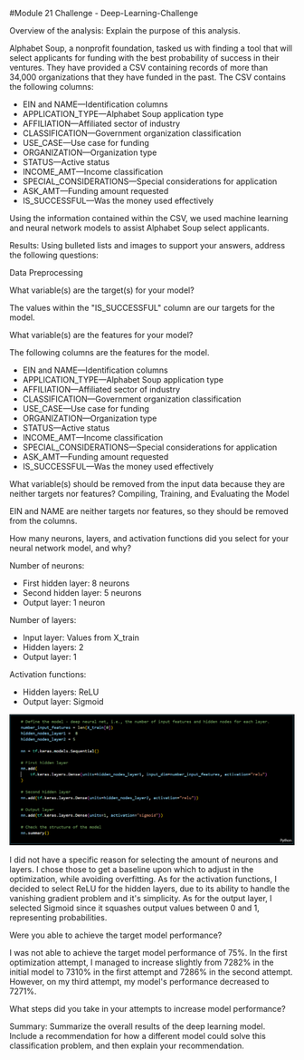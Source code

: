 #Module 21 Challenge - Deep-Learning-Challenge

Overview of the analysis: Explain the purpose of this analysis.

Alphabet Soup, a nonprofit foundation, tasked us with finding a tool that will select applicants for funding with the best probability of success in their ventures. They have provided a CSV containing records of more than 34,000 organizations that they have funded in the past. The CSV contains the following columns:

- EIN and NAME—Identification columns
- APPLICATION_TYPE—Alphabet Soup application type
- AFFILIATION—Affiliated sector of industry
- CLASSIFICATION—Government organization classification
- USE_CASE—Use case for funding
- ORGANIZATION—Organization type
- STATUS—Active status
- INCOME_AMT—Income classification
- SPECIAL_CONSIDERATIONS—Special considerations for application
- ASK_AMT—Funding amount requested
- IS_SUCCESSFUL—Was the money used effectively

Using the information contained within the CSV, we used machine learning and neural network models to assist Alphabet Soup select applicants.

Results: Using bulleted lists and images to support your answers, address the following questions:

Data Preprocessing

What variable(s) are the target(s) for your model?

The values within the "IS_SUCCESSFUL" column are our targets for the model.

What variable(s) are the features for your model?

The following columns are the features for the model.
- EIN and NAME—Identification columns
- APPLICATION_TYPE—Alphabet Soup application type
- AFFILIATION—Affiliated sector of industry
- CLASSIFICATION—Government organization classification
- USE_CASE—Use case for funding
- ORGANIZATION—Organization type
- STATUS—Active status
- INCOME_AMT—Income classification
- SPECIAL_CONSIDERATIONS—Special considerations for application
- ASK_AMT—Funding amount requested
- IS_SUCCESSFUL—Was the money used effectively

What variable(s) should be removed from the input data because they are neither targets nor features?
Compiling, Training, and Evaluating the Model

EIN and NAME are neither targets nor features, so they should be removed from the columns.

How many neurons, layers, and activation functions did you select for your neural network model, and why?

Number of neurons:
- First hidden layer: 8 neurons
- Second hidden layer: 5 neurons
- Output layer: 1 neuron

Number of layers:
- Input layer: Values from X_train
- Hidden layers: 2
- Output layer: 1

Activation functions:
- Hidden layers: ReLU
- Output layer: Sigmoid

![alt text](<Screenshot (112).png>)

I did not have a specific reason for selecting the amount of neurons and layers. I chose those to get a baseline upon which to adjust in the optimization, while avoiding overfitting. As for the activation functions, I decided to select ReLU for the hidden layers, due to its ability to handle the vanishing gradient problem and it's simplicity. As for the output layer, I selected Sigmoid since it squashes output values between 0 and 1, representing probabilities.


Were you able to achieve the target model performance?

I was not able to achieve the target model performance of 75%. In the first optimization attempt, I managed to increase slightly from 7282% in the initial model to 7310% in the first attempt and 7286% in the second attempt. However, on my third attempt, my model's performance decreased to 7271%. 



What steps did you take in your attempts to increase model performance?



Summary: Summarize the overall results of the deep learning model. Include a recommendation for how a different model could solve this classification problem, and then explain your recommendation.